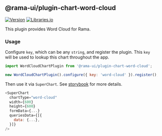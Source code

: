<!--
Licensed to the Apache Software Foundation (ASF) under one
or more contributor license agreements.  See the NOTICE file
distributed with this work for additional information
regarding copyright ownership.  The ASF licenses this file
to you under the Apache License, Version 2.0 (the
"License"); you may not use this file except in compliance
with the License.  You may obtain a copy of the License at

  http://www.apache.org/licenses/LICENSE-2.0

Unless required by applicable law or agreed to in writing,
software distributed under the License is distributed on an
"AS IS" BASIS, WITHOUT WARRANTIES OR CONDITIONS OF ANY
KIND, either express or implied.  See the License for the
specific language governing permissions and limitations
under the License.
-->

## @rama-ui/plugin-chart-word-cloud

[![Version](https://img.shields.io/npm/v/@rama-ui/plugin-chart-word-cloud.svg?style=flat)](https://www.npmjs.com/package/@rama-ui/plugin-chart-word-cloud)
[![Libraries.io](https://img.shields.io/librariesio/release/npm/%40rama-ui%2Fplugin-chart-word-cloud?style=flat)](https://libraries.io/npm/@rama-ui%2Fplugin-chart-word-cloud)

This plugin provides Word Cloud for Rama.

### Usage

Configure `key`, which can be any `string`, and register the plugin. This `key` will be used to
lookup this chart throughout the app.

```js
import WordCloudChartPlugin from '@rama-ui/plugin-chart-word-cloud';

new WordCloudChartPlugin().configure({ key: 'word-cloud' }).register();
```

Then use it via `SuperChart`. See
[storybook](https://apache-rama.github.io/rama-ui-plugins/?selectedKind=plugin-chart-word-cloud)
for more details.

```js
<SuperChart
  chartType="word-cloud"
  width={600}
  height={600}
  formData={...}
  queriesData={[{
    data: {...},
  }]}
/>
```
